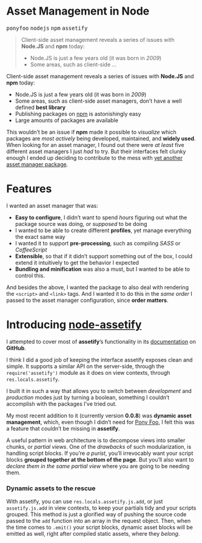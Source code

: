 <div></div>

<h1>Asset Management in Node</h1>

<p><kbd>ponyfoo</kbd> <kbd>nodejs</kbd> <kbd>npm</kbd> <kbd>assetify</kbd></p>

<blockquote><p>Client-side asset management reveals a series of issues with <strong>Node.JS</strong> and <strong>npm</strong> today:</p><ul> <li>Node.JS is just a few years old (it was born in <em>2009</em>)</li> <li>Some areas, such as client-side &#x2026;</li></ul></blockquote>

<div><p>Client-side asset management reveals a series of issues with <strong>Node.JS</strong> and <strong>npm</strong> today:</p></div>

<div></div>

<div><ul> <li>Node.JS is just a few years old (it was born in <em>2009</em>)</li> <li>Some areas, such as client-side asset managers, don&#x2019;t have a well defined <strong>best library</strong></li> <li>Publishing packages on <a href="https://npmjs.org/" target="_blank">npm</a> is astonishingly easy</li> <li>Large amounts of packages are available</li> </ul></div>

<div><p>This wouldn&#x2019;t be an issue if <strong>npm</strong> made it possible to <em>visualize</em> which packages are <em>most actively</em> being developed, maintained, and <strong>widely used</strong>. When looking for an asset manager, I found out there were <em>at least</em> five different asset managers I just <em>had</em> to try. But their interfaces felt clunky enough I ended up deciding to contribute to the mess with <a href="https://npmjs.org/package/assetify" target="_blank" aria-label="assetify on npm">yet another asset manager package</a>.</p> <h1 id="features">Features</h1> <p>I wanted an asset manager that was:</p> <ul> <li><strong>Easy to configure</strong>, I didn&#x2019;t want to spend <em>hours</em> figuring out what the package source was doing, or <em>supposed</em> to be doing</li> <li>I wanted to be able to create different <strong>profiles</strong>, yet manage everything the exact same way</li> <li>I wanted it to support <strong>pre-processing</strong>, such as compiling <em>SASS</em> or <em>CoffeeScript</em></li> <li><strong>Extensible</strong>, so that if it didn&#x2019;t support something out of the box, I could extend it intuitively to get the behavior I expected</li> <li><strong>Bundling and minification</strong> was also a must, but I wanted to be able to control this.</li> </ul> <p>And besides the above, I wanted the package to also deal with rendering the <code class="md-code md-code-inline">&lt;script&gt;</code> and <code class="md-code md-code-inline">&lt;link&gt;</code> tags. And I wanted it to do this in the <em>same order</em> I passed to the asset manager configuration, since <strong>order matters</strong>.</p> <h1 id="introducing-node-assetify-https-githubcom-bevacqua-node-assetify-node-assetify-on-github">Introducing <a href="https://github.com/bevacqua/node-assetify" target="_blank" aria-label="node-assetify on GitHub">node-assetify</a></h1> <p>I attempted to cover most of <strong>assetify</strong>&#x2019;s functionality in its <a href="https://github.com/bevacqua/node-assetify/blob/master/README.md" target="_blank" aria-label="node-assetify documentation">documentation</a> on <strong>GitHub</strong>.</p> <p>I think I did a good job of keeping the interface assetify exposes clean and simple. It supports a similar API on the server-side, through the <code class="md-code md-code-inline">require(&apos;assetify&apos;)</code> module as it does on view contexts, through <code class="md-code md-code-inline">res.locals.assetify</code>.</p> <p>I built it in such a way that allows you to switch between <em>development</em> and <em>production</em> modes just by turning a boolean, something I couldn&#x2019;t accomplish with the packages I&#x2019;ve tried out.</p> <p>My most recent addition to it (currently version <strong>0.0.8</strong>) was <strong>dynamic asset management</strong>, which, even though I didn&#x2019;t need for <a href="https://github.com/bevacqua/ponyfoo" target="_blank">Pony Foo</a>, I felt this was a feature that couldn&#x2019;t be missing in <strong>assetify</strong>.</p> <p>A useful pattern in web architecture is to decompose views into smaller chunks, or <em>partial views</em>. One of the <em>drawbacks</em> of such modularization, is handling script blocks. If you&#x2019;re <em>a purist</em>, you&#x2019;ll irrevocably want your script blocks <strong>grouped together at the bottom of the page</strong>. But you&#x2019;ll also want to <em>declare them in the same partial view</em> where you are going to be needing them.</p> <h3 id="dynamic-assets-to-the-rescue">Dynamic assets to the rescue</h3> <p>With assetify, you can use <code class="md-code md-code-inline">res.locals.assetify.js.add</code>, or just <code class="md-code md-code-inline">assetify.js.add</code> in view contexts, to keep your partials tidy and your scripts grouped. This method is just a glorified way of pushing the source code passed to the <code class="md-code md-code-inline">add</code> function into an array in the request object. Then, when the time comes to <code class="md-code md-code-inline">.emit()</code> your script blocks, dynamic asset blocks will be emitted as well, right after compiled static assets, where they <em>belong</em>.</p></div>
